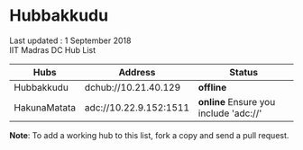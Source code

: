 # Hubbakkudu
Last updated : 1 September 2018   
IIT Madras DC Hub List   

Hubs | Address | Status  
--- | --- | ---   
Hubbakkudu  | dchub://10.21.40.129  | **offline**
HakunaMatata  | adc://10.22.9.152:1511  | **online** Ensure you include 'adc://'



**Note**: To add a working hub to this list, fork a copy and send a pull request.
